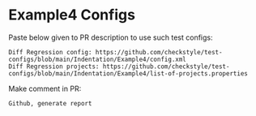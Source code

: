 # Example4 Configs
Paste below given to PR description to use such test configs:
```
Diff Regression config: https://github.com/checkstyle/test-configs/blob/main/Indentation/Example4/config.xml
Diff Regression projects: https://github.com/checkstyle/test-configs/blob/main/Indentation/Example4/list-of-projects.properties
```
Make comment in PR:
```
Github, generate report
```
